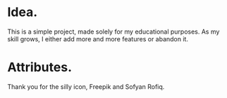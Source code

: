 # Idea.

This is a simple project, made solely for my educational purposes. As my skill grows, I either add more and more features or abandon it. 

# Attributes. 

Thank you for the silly icon, Freepik and Sofyan Rofiq. 

